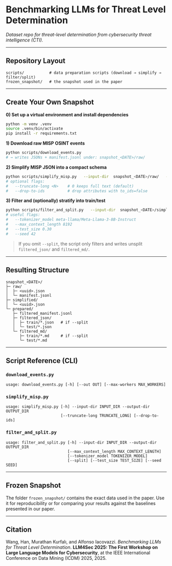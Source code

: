 # Benchmarking LLMs for Threat Level Determination

*Dataset repo for threat-level determination from cybersecurity threat intelligence (CTI).*

---

## Repository Layout

```
scripts/           # data preparation scripts (download → simplify → filter/split)
frozen_snapshot/   # the snapshot used in the paper
```

---

## Create Your Own Snapshot

**0) Set up a virtual environment and install dependencies**

```bash
python -m venv .venv
source .venv/bin/activate
pip install -r requirements.txt
```

**1) Download raw MISP OSINT events**

```bash
python scripts/download_events.py
# → writes JSONs + manifest.jsonl under: snapshot_<DATE>/raw/
```

**2) Simplify MISP JSON into a compact schema**

```bash
python scripts/simplify_misp.py   --input-dir  snapshot_<DATE>/raw/   --output-dir snapshot_<DATE>/simplified
# optional flags:
#   --truncate-long <N>    # 0 keeps full text (default)
#   --drop-to-ids          # drop attributes with to_ids=false
```

**3) Filter and (optionally) stratify into train/test**

```bash
python scripts/filter_and_split.py   --input-dir  snapshot_<DATE>/simplified/   --output-dir snapshot_<DATE>/prepared   --split
# useful flags:
#   --tokenizer_model meta-llama/Meta-Llama-3-8B-Instruct
#   --max_context_length 8192
#   --test_size 0.30
#   --seed 42
```

> If you omit `--split`, the script only filters and writes unsplit `filtered_json/` and `filtered_md/`.

---

## Resulting Structure

```
snapshot_<DATE>/
├─ raw/
│  ├─ <uuid>.json
│  └─ manifest.jsonl
├─ simplified/
│  └─ <uuid>.json
└─ prepared/
   ├─ filtered_manifest.jsonl
   ├─ filtered_json/
   │  ├─ train/*.json   # if --split
   │  └─ test/*.json
   └─ filtered_md/
      ├─ train/*.md     # if --split
      └─ test/*.md
```

---

## Script Reference (CLI)

### `download_events.py`

```text
usage: download_events.py [-h] [--out OUT] [--max-workers MAX_WORKERS]
```

### `simplify_misp.py`

```text
usage: simplify_misp.py [-h] --input-dir INPUT_DIR --output-dir OUTPUT_DIR
                        [--truncate-long TRUNCATE_LONG] [--drop-to-ids]
```

### `filter_and_split.py`

```text
usage: filter_and_split.py [-h] --input-dir INPUT_DIR --output-dir OUTPUT_DIR
                           [--max_context_length MAX_CONTEXT_LENGTH]
                           [--tokenizer_model TOKENIZER_MODEL]
                           [--split] [--test_size TEST_SIZE] [--seed SEED]
```

---

## Frozen Snapshot

The folder `frozen_snapshot/` contains the exact data used in the paper. Use it for reproducibility or for comparing your results against the baselines presented in our paper.

---

## Citation

Wang, Han, Murathan Kurfalı, and Alfonso Iacovazzi. *Benchmarking LLMs for Threat Level Determination*. **LLM4Sec 2025: The First Workshop on Large Language Models for Cybersecurity**, at the IEEE International Conference on Data Mining (ICDM) 2025, 2025.

